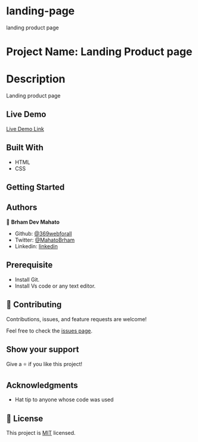 # landing-page

landing product page

# Project Name: Landing Product page

# Description

Landing product page

## Live Demo

[Live Demo Link](https://astounding-syrniki-7c075b.netlify.app/)

## Built With

- HTML
- CSS

## Getting Started

## Authors

👤 **Brham Dev Mahato**

- Github: [@369webforall](https://github.com/369webforall)
- Twitter: [@MahatoBrham](https://twitter.com/MahatoBrham)
- Linkedin: [linkedin](https://www.linkedin.com/in/dev1980/)

## Prerequisite

- Install Git.
- Install Vs code or any text editor.

## 🤝 Contributing

Contributions, issues, and feature requests are welcome!

Feel free to check the [issues page](../../issues/).

## Show your support

Give a ⭐️ if you like this project!

## Acknowledgments

- Hat tip to anyone whose code was used

## 📝 License

This project is [MIT](./MIT.md) licensed.
